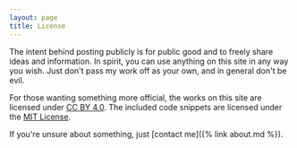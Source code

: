 ```yaml
---
layout: page
title: License
---
```


The intent behind posting publicly is for public good and to freely share ideas and information. In spirit, you can use anything on this site in any way you wish. Just don't pass my work off as your own, and in general don't be evil.

For those wanting something more official, the works on this site are licensed under [CC BY 4.0](https://creativecommons.org/licenses/by/4.0/). The included code snippets are licensed under the [MIT License](https://mit-license.org/).

If you're unsure about something, just [contact me]({% link about.md %}).
